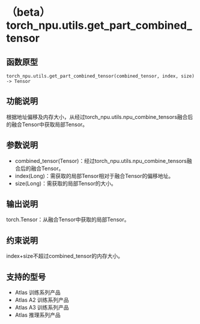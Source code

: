 # （beta）torch_npu.utils.get_part_combined_tensor

## 函数原型

```
torch_npu.utils.get_part_combined_tensor(combined_tensor, index, size) -> Tensor
```

## 功能说明

根据地址偏移及内存大小，从经过torch_npu.utils.npu_combine_tensors融合后的融合Tensor中获取局部Tensor。

## 参数说明

- combined_tensor(Tensor)：经过torch_npu.utils.npu_combine_tensors融合后的融合Tensor。
- index(Long)：需获取的局部Tensor相对于融合Tensor的偏移地址。
- size(Long)：需获取的局部Tensor的大小。

## 输出说明

torch.Tensor：从融合Tensor中获取的局部Tensor。

## 约束说明

index+size不超过combined_tensor的内存大小。

## 支持的型号

- <term>Atlas 训练系列产品</term>
- <term>Atlas A2 训练系列产品</term>
- <term>Atlas A3 训练系列产品</term>
- <term>Atlas 推理系列产品</term>

